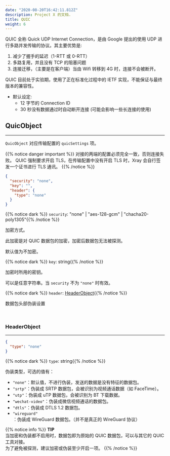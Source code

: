 ```yaml
---
date: "2020-08-20T16:42:11.812Z"
description: Project X 的文档.
title: QUIC
weight: 6
---
```


QUIC 全称 Quick UDP Internet Connection，是由 Google 提出的使用 UDP 进行多路并发传输的协议。其主要优势是:

1. 减少了握手的延迟（1-RTT 或 0-RTT）
2. 多路复用，并且没有 TCP 的阻塞问题
3. 连接迁移，（主要是在客户端）当由 Wifi 转移到 4G 时，连接不会被断开。

QUIC 目前处于实验期，使用了正在标准化过程中的 IETF 实现，不能保证与最终版本的兼容性。

- 默认设定:
  - 12 字节的 Connection ID
  - 30 秒没有数据通过时自动断开连接 (可能会影响一些长连接的使用)

## QuicObject

---

`QuicObject` 对应传输配置的 `quicSettings` 项。

{{% notice danger important %}}
对接的两端的配置必须完全一致，否则连接失败。
QUIC 强制要求开启 TLS，在传输配置中没有开启 TLS 时，Xray 会自行签发一个证书进行 TLS 通讯。
{{% /notice %}}

```json
{
  "security": "none",
  "key": "",
  "header": {
    "type": "none"
  }
}
```

{{% notice dark %}} `security`: "none" | "aes-128-gcm" | "chacha20-poly1305"{{% /notice %}}

加密方式。

此加密是对 QUIC 数据包的加密，加密后数据包无法被探测。

默认值为不加密。

{{% notice dark %}} `key`: string{{% /notice %}}

加密时所用的密钥。

可以是任意字符串。当 `security` 不为 `"none"` 时有效。

{{% notice dark %}} `header`: [HeaderObject](#headerobject){{% /notice %}}

数据包头部伪装设置

<br />

### HeaderObject

---

```json
{
  "type": "none"
}
```

{{% notice dark %}} `type`: string{{% /notice %}}

伪装类型，可选的值有：

- `"none"`：默认值，不进行伪装，发送的数据是没有特征的数据包。
- `"srtp"`：伪装成 SRTP 数据包，会被识别为视频通话数据（如 FaceTime）。
- `"utp"`：伪装成 uTP 数据包，会被识别为 BT 下载数据。
- `"wechat-video"`：伪装成微信视频通话的数据包。
- `"dtls"`：伪装成 DTLS 1.2 数据包。
- `"wireguard"`：伪装成 WireGuard 数据包。（并不是真正的 WireGuard 协议）

{{% notice info %}}
**TIP**\
当加密和伪装都不启用时，数据包即为原始的 QUIC 数据包，可以与其它的 QUIC 工具对接。<br />
为了避免被探测，建议加密或伪装至少开启一项。
{{% /notice %}}
